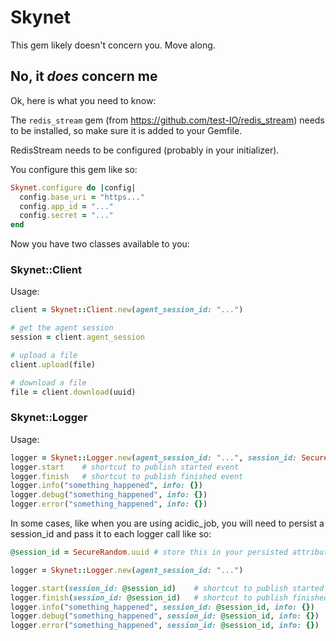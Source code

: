 # Skynet

This gem likely doesn't concern you. Move along.

## No, it *does* concern me

Ok, here is what you need to know:

The `redis_stream` gem (from https://github.com/test-IO/redis_stream) needs to be installed, so make sure it is added to your Gemfile.

RedisStream needs to be configured (probably in your initializer).

You configure this gem like so:

```ruby
Skynet.configure do |config|
  config.base_uri = "https..."
  config.app_id = "..."
  config.secret = "..."
end
```

Now you have two classes available to you:

### Skynet::Client

Usage:

```ruby
client = Skynet::Client.new(agent_session_id: "...")

# get the agent session
session = client.agent_session

# upload a file
client.upload(file)

# download a file
file = client.download(uuid)
```

### Skynet::Logger

Usage:

```ruby
logger = Skynet::Logger.new(agent_session_id: "...", session_id: SecureRandom.uuid)
logger.start    # shortcut to publish started event
logger.finish   # shortcut to publish finished event
logger.info("something_happened", info: {})
logger.debug("something_happened", info: {})
logger.error("something_happened", info: {})
```

In some cases, like when you are using acidic_job, you will need to persist a session_id and pass it to each logger call like so:

```ruby
@session_id = SecureRandom.uuid # store this in your persisted attributes

logger = Skynet::Logger.new(agent_session_id: "...")

logger.start(session_id: @session_id)    # shortcut to publish started event
logger.finish(session_id: @session_id)   # shortcut to publish finished event
logger.info("something_happened", session_id: @session_id, info: {})
logger.debug("something_happened", session_id: @session_id, info: {})
logger.error("something_happened", session_id: @session_id, info: {})
```
